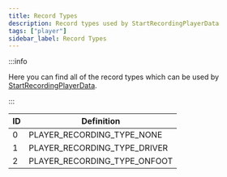 ```yaml
---
title: Record Types
description: Record types used by StartRecordingPlayerData
tags: ["player"]
sidebar_label: Record Types
---
```


:::info

Here you can find all of the record types which can be used by [StartRecordingPlayerData](../functions/StartRecordingPlayerData).

:::

| ID | Definition                   |
| -- | ---------------------------- |
| 0  | PLAYER_RECORDING_TYPE_NONE   |
| 1  | PLAYER_RECORDING_TYPE_DRIVER |
| 2  | PLAYER_RECORDING_TYPE_ONFOOT |
